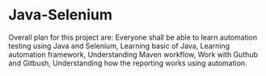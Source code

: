 # Java-Selenium
Overall plan for this project are:  Everyone shall be able to learn automation testing using Java and Selenium, Learning basic of Java, Learning automation framework, Understanding Maven workflow, Work with Guthub and Gitbush, Understanding how the reporting works using automation.
